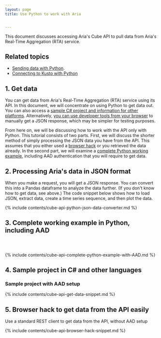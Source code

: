 ```yaml
---
layout: page
title: Use Python to work with Aria


---
```


This document discusses accessing Aria's Cube API to pull data from Aria's Real-Time Aggregation (RTA) service.

## Related topics

* [Sending data with Python](https://aria.microsoft.com/developer/start-now/using-the-aria-sdk/get-started/python).
* [Connecting to Kusto with Python](/developers/how-to/kusto-python/)

## 1. Get data

You can get data from Aria's Real-Time Aggregation (RTA) service using its API. In this document, we will concentrate on using Python to get data out. You can also access a [sample C# project and information for other platforms](#SampleProject).
Alternatively, [you can use developer tools from your browser](#BrowserHack) to manually get a JSON response, which may be simpler for testing purposes.

From here on, we will be discussing how to work with the API only with Python.
This tutorial consists of two parts. First, we will discuss the shorter method of simply processing the JSON data you have from the API. This assumes that you either used a [browser hack](#BrowserHack) or you retrieved the data already. In the second part, we will examine a [complete Python working example](#PythonExample), including AAD authentication that you will require to get data.

## 2. Processing Aria's data in JSON format

When you make a request, you will get a JSON response. You can convert this into a Pandas dataframe to analyze the data further. (If you don't know how to get data, see above.) The code snippet below shows how to load JSON, extract data, create a time series sequence, and then plot the data.

{% include contents/cube-api-python-json-data-converter.md %}

## 3. Complete working example in Python, including AAD

### <a name="PythonExample">&nbsp;</a>

{% include contents/cube-api-complete-python-example-with-AAD.md %}

## 4. Sample project in C# and other languages

### <a name="SampleProject">Sample project with AAD setup</a>

{% include contents/cube-api-get-data-snippet.md %}

## 5. Browser hack to get data from the API easily

<a name="BrowserHack">Use a standard REST client to get data from the API, without AAD setup</a>

{% include contents/cube-api-browser-hack-snippet.md %}
